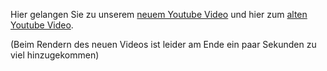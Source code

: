 Hier gelangen Sie zu unserem [neuem Youtube Video](https://youtu.be/PLEGRZtfeYY) und hier zum [alten Youtube Video](https://youtu.be/amUso_nRZ14).

(Beim Rendern des neuen Videos ist leider am Ende ein paar Sekunden zu viel hinzugekommen)
